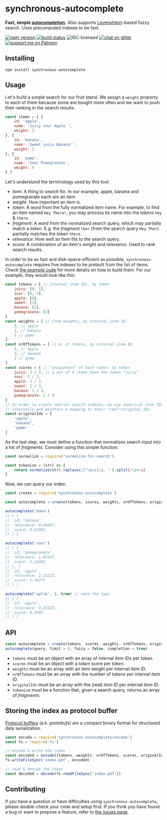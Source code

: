 # synchronous-autocomplete

**Fast, simple [autocompletion](https://en.wikipedia.org/wiki/Autocomplete).** Also supports [Levenshtein](https://en.wikipedia.org/wiki/Levenshtein_distance)-based fuzzy search. Uses precomputed indexes to be fast.

[![npm version](https://img.shields.io/npm/v/synchronous-autocomplete.svg)](https://www.npmjs.com/package/synchronous-autocomplete)
[![build status](https://api.travis-ci.org/derhuerst/synchronous-autocomplete.svg?branch=master)](https://travis-ci.org/derhuerst/synchronous-autocomplete)
![ISC-licensed](https://img.shields.io/github/license/derhuerst/synchronous-autocomplete.svg)
[![chat on gitter](https://badges.gitter.im/derhuerst.svg)](https://gitter.im/derhuerst)
[![support me on Patreon](https://img.shields.io/badge/support%20me-on%20patreon-fa7664.svg)](https://patreon.com/derhuerst)


## Installing

```shell
npm install synchronous-autocomplete
```


## Usage

Let's build a simple search for our fruit stand. We assign a `weight` property to each of them because some are bought more often and we want to push their ranking in the search results.

```js
const items = [ {
	id: 'apple',
	name: 'Juicy sour Apple.',
	weight: 3
}, {
	id: 'banana',
	name: 'Sweet juicy Banana!',
	weight: 2
}, {
	id: 'pome',
	name: 'Sour Pomegranate',
	weight: 5
} ]
```

Let's understand the terminology used by this tool:

- *item*: A thing to search for. In our example, apple, banana and pomegranate each are an *item*.
- *weight*: How important an *item* is.
- *token*: A word from the fully normalized item name. For example, to find an item named `Hey There!`, you may process its name into the *tokens* `hey` & `there`.
- *fragment*: A word from the normalized search query, which may partially match a *token*. E.g. the *fragment* `ther` (from the search query `Hey Ther`) partially matches the *token* `there`.
- *relevance*: How well an item fits to the search query.
- *score*: A combination of an item's *weight* and *relevance*. Used to rank search results.

In order to be as fast and disk-space-efficient as possible, `synchronous-autocomplete` requires five indexes to be prebuilt from the list of items. Check [the example code](example.js) for more details on how to build them. For our example, they would look like this:

```js
const tokens = { // internal item IDs, by token
	juicy: [0, 1],
	sour: [0, 3],
	apple: [0],
	sweet: [1],
	banana: [1],
	pomegranate: [3]
}
const weights = [ // item weights, by internal item ID
	3, // apple
	2, // banana
	5 // pome
]
const nrOfTokens = [ // nr of tokens, by internal item ID
	3, // apple
	3, // banana
	2 // pome
]
const scores = { // "uniqueness" of each token, by token
	juicy: 2 / 3, // 2 out of 3 items have the token "juicy"
	sour: 2 / 3,
	apple: 1 / 3,
	sweet: 1 / 3,
	banana: 1 / 3,
	pomegranate: 1 / 3
}
// In order to create smaller search indexes, we use numerical item IDs
// internally and maintain a mapping to their "real"/original IDs.
const originalIds = [
	'apple',
	'banana',
	'pome'
]
```

As the last step, we must define a function that normalizes search input into a list of *fragments*. Consider using this simple function:

```js
const normalize = require('normalize-for-search')

const tokenize = (str) => {
	return normalize(str).replace(/[^\w\s]/g, '').split(/\s+/g)
}
```

Now, we can query our index:

```js
const create = require('synchronous-autocomplete')

const autocomplete = create(tokens, scores, weights, nrOfTokens, originalIds, tokenize)

autocomplete('bana')
// [ {
//	id: 'banana',
//	relevance: 0.66667,
//	score: 0.83995
// } ]

autocomplete('sour')
// [ {
//	id: 'pomegranate',
//	relevance: 1.83333,
//	score: 3.13496
// }, {
//	id: 'apple',
//	relevance: 1.22222,
//	score: 1.76275
// } ]

autocomplete('aplle', 3, true) // note the typo
// [ {
//	id: 'apple',
//	relevance: 0.22222,
//	score: 0.3205
// } ]
```


## API

```js
const autocomplete = create(tokens, scores, weights, nrOfTokens, originalIds, tokenize)
autocomplete(query, limit = 6, fuzzy = false, completion = true)
```

- `tokens` must be an object with an array of internal *item* IDs per *token*.
- `scores` must be an object with a *token* score per *token*.
- `weights` must be an array with an *item* weight per internal *item* ID.
- `nrOfTokens` must be an array with the number of *tokens* per internal *item* ID.
- `originalIds` must be an array with the (real) *item* ID per internal *item* ID.
- `tokenize` must be a function that, given a search query, returns an array of *fragments*.


## Storing the index as protocol buffer

[Protocol buffers](https://developers.google.com/protocol-buffers/) (a.k. *protobuf*s) are a compact binary format for structured data serialization.

```js
const encode = require('synchronous-autocomplete/encode')
const fs = require('fs')

// encode & write the index
const encoded = encode({tokens, weights, nrOfTokens, scores, originalIds})
fs.writeFileSync('index.pbf', encoded)

// read & decode the index
const decoded = decode(fs.readFileSync('index.pbf'))
```


## Contributing

If you have a question or have difficulties using `synchronous-autocomplete`, please double-check your code and setup first. If you think you have found a bug or want to propose a feature, refer to [the issues page](https://github.com/derhuerst/synchronous-autocomplete/issues).
